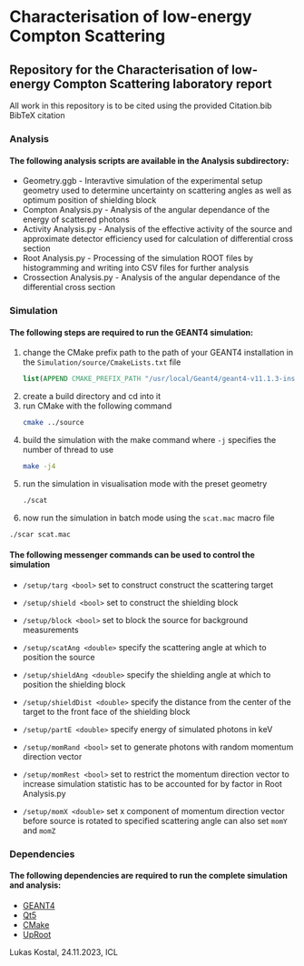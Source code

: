 # Characterisation of low-energy Compton Scattering
## Repository for the Characterisation of low-energy Compton Scattering laboratory report
All work in this repository is to be cited using the provided Citation.bib BibTeX citation

### Analysis
#### The following analysis scripts are available in the Analysis subdirectory:
* Geometry.ggb - Interavtive simulation of the experimental setup geometry used to determine uncertainty on scattering angles as well as optimum position of shielding block
* Compton Analysis.py - Analysis of the angular dependance of the energy of scattered photons
* Activity Analysis.py - Analysis of the effective activity of the source and approximate detector efficiency used for calculation of differential cross section
* Root Analysis.py - Processing of the simulation ROOT files by histogramming and writing into CSV files for further analysis
* Crossection Analysis.py - Analysis of the angular dependance of the differential cross section

### Simulation
#### The following steps are required to run the GEANT4 simulation:
1. change the CMake prefix path to the path of your GEANT4 installation in the `Simulation/source/CmakeLists.txt` file
   ```cmake
   list(APPEND CMAKE_PREFIX_PATH "/usr/local/Geant4/geant4-v11.1.3-install/lib/cmake/Geant4")
   ```
3. create a build directory and cd into it
4. run CMake with the following command
   ```bash
   cmake ../source
   ```
6. build the simulation with the make command where `-j` specifies the number of thread to use
   ```bash
   make -j4
   ```
8. run the simulation in visualisation mode with the preset geometry
   ```bash
   ./scat
   ```
10. now run the simulation in batch mode using the `scat.mac` macro file
   ```bash
   ./scar scat.mac
   ```

#### The following messenger commands can be used to control the simulation
* `/setup/targ <bool>` set to construct construct the scattering target
* `/setup/shield <bool>` set to construct the shielding block
* `/setup/block <bool>` set to block the source for background measurements
* `/setup/scatAng <double>` specify the scattering angle at which to position the source
* `/setup/shieldAng <double>` specify the shielding angle at which to position the shielding block
* `/setup/shieldDist <double>` specify the distance from the center of the target to the front face of the shielding block
  
* `/setup/partE <double>` specify energy of simulated photons in keV
* `/setup/momRand <bool>` set to generate photons with random momentum direction vector
* `/setup/momRest <bool>` set to restrict the momentum direction vector to increase simulation statistic has to be accounted for by factor in Root Analysis.py
* `/setup/momX <double>` set x component of momentum direction vector before source is rotated to specified scattering angle can also set `momY` and `momZ`

### Dependencies
#### The following dependencies are required to run the complete simulation and analysis:
* [GEANT4](https://geant4.web.cern.ch)
* [Qt5](https://doc.qt.io/qt.html#qt5)
* [CMake](https://cmake.org)
* [UpRoot](https://uproot.readthedocs.io/en/latest/)

Lukas Kostal, 24.11.2023, ICL
